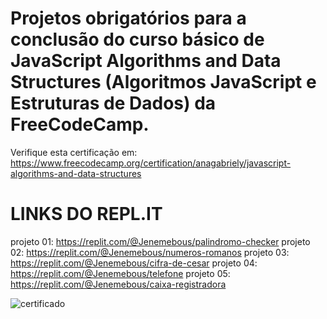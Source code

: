 # Projetos obrigatórios para a conclusão do curso básico de JavaScript Algorithms and Data Structures (Algoritmos JavaScript e Estruturas de Dados) da FreeCodeCamp.

Verifique esta certificação em: https://www.freecodecamp.org/certification/anagabriely/javascript-algorithms-and-data-structures

# LINKS DO REPL.IT 

projeto 01: https://replit.com/@Jenemebous/palindromo-checker
projeto 02: https://replit.com/@Jenemebous/numeros-romanos 
projeto 03: https://replit.com/@Jenemebous/cifra-de-cesar
projeto 04: https://replit.com/@Jenemebous/telefone
projeto 05: https://replit.com/@Jenemebous/caixa-registradora




![certificado](https://github.com/AnagOliveira/freeCodeCamp/assets/137459374/cbe2f8f5-1544-467e-9437-2e7c95f92f1f)
